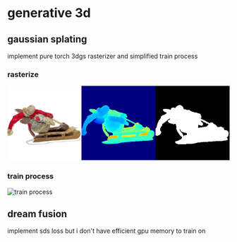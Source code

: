 # generative 3d
## gaussian splating
implement pure torch 3dgs rasterizer and simplified train process
### rasterize 
![rasterize](gaussian_splatting\output\q1_render_sh.gif)

### train process
![train process](gaussian_splatting\output\q1_training_progress.gif)

## dream fusion
implement sds loss but i don't have efficient gpu memory to train on